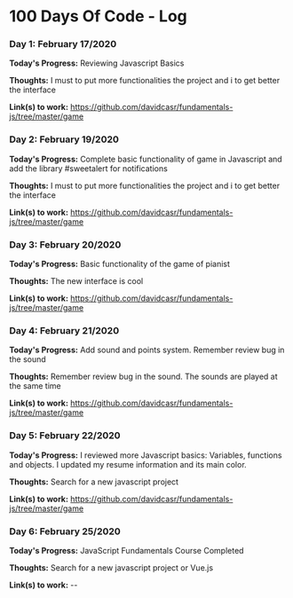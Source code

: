 # 100 Days Of Code - Log

### Day 1: February 17/2020

**Today's Progress:** Reviewing Javascript Basics

**Thoughts:** I must to put more functionalities the project and i to get better the interface

**Link(s) to work:** https://github.com/davidcasr/fundamentals-js/tree/master/game

### Day 2: February 19/2020

**Today's Progress:** Complete basic functionality of game in Javascript and add the library #sweetalert for notifications

**Thoughts:** I must to put more functionalities the project and i to get better the interface

**Link(s) to work:** https://github.com/davidcasr/fundamentals-js/tree/master/game

### Day 3: February 20/2020

**Today's Progress:** Basic functionality of the game of pianist

**Thoughts:** The new interface is cool

**Link(s) to work:** https://github.com/davidcasr/fundamentals-js/tree/master/game

### Day 4: February 21/2020

**Today's Progress:** Add sound and points system. Remember review bug in the sound

**Thoughts:** Remember review bug in the sound. The sounds are played at the same time

**Link(s) to work:** https://github.com/davidcasr/fundamentals-js/tree/master/game

### Day 5: February 22/2020

**Today's Progress:** I reviewed more Javascript basics: Variables, functions and objects. I updated my resume information and its main color.

**Thoughts:** Search for a new javascript project

**Link(s) to work:** https://github.com/davidcasr/fundamentals-js/tree/master/game

### Day 6: February 25/2020

**Today's Progress:** JavaScript Fundamentals Course Completed

**Thoughts:** Search for a new javascript project or Vue.js

**Link(s) to work:** --
